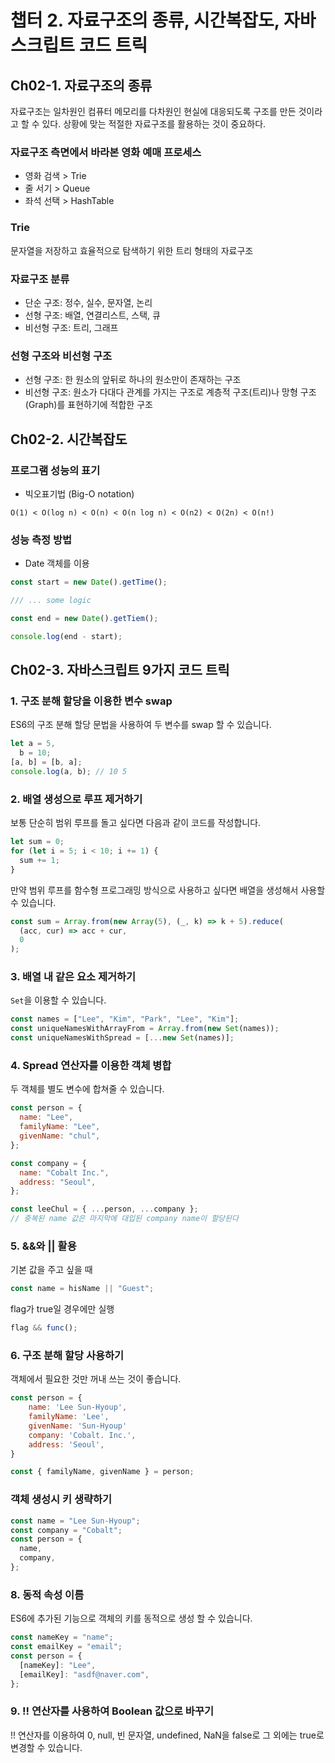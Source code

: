 # 챕터 2. 자료구조의 종류, 시간복잡도, 자바스크립트 코드 트릭

## Ch02-1. 자료구조의 종류

자료구조는 일차원인 컴퓨터 메모리를 다차원인 현실에 대응되도록 구조를 만든 것이라고 할 수 있다. 상황에 맞는 적절한 자료구조를 활용하는 것이 중요하다.

### 자료구조 측면에서 바라본 영화 예매 프로세스

- 영화 검색 > Trie
- 줄 서기 > Queue
- 좌석 선택 > HashTable

### Trie

문자열을 저장하고 효율적으로 탐색하기 위한 트리 형태의 자료구조

### 자료구조 분류

- 단순 구조: 정수, 실수, 문자열, 논리
- 선형 구조: 배열, 연결리스트, 스택, 큐
- 비선형 구조: 트리, 그래프

### 선형 구조와 비선형 구조

- 선형 구조: 한 원소의 앞뒤로 하나의 원소만이 존재하는 구조
- 비선형 구조: 원소가 다대다 관계를 가지는 구조로 계층적 구조(트리)나 망형 구조(Graph)를 표현하기에 적합한 구조

## Ch02-2. 시간복잡도

### 프로그램 성능의 표기

- 빅오표기법 (Big-O notation)

`O(1) < O(log n) < O(n) < O(n log n) < O(n2) < O(2n) < O(n!)`

### 성능 측정 방법

- Date 객체를 이용

```javascript
const start = new Date().getTime();

/// ... some logic

const end = new Date().getTiem();

console.log(end - start);
```

## Ch02-3. 자바스크립트 9가지 코드 트릭

### 1. 구조 분해 할당을 이용한 변수 swap

ES6의 구조 분해 할당 문법을 사용하여 두 변수를 swap 할 수 있습니다.

```javascript
let a = 5,
  b = 10;
[a, b] = [b, a];
console.log(a, b); // 10 5
```

### 2. 배열 생성으로 루프 제거하기

보통 단순히 범위 루프를 돌고 싶다면 다음과 같이 코드를 작성합니다.

```javascript
let sum = 0;
for (let i = 5; i < 10; i += 1) {
  sum += 1;
}
```

만약 범위 루프를 함수형 프로그래밍 방식으로 사용하고 싶다면 배열을 생성해서 사용할 수 있습니다.

```javascript
const sum = Array.from(new Array(5), (_, k) => k + 5).reduce(
  (acc, cur) => acc + cur,
  0
);
```

### 3. 배열 내 같은 요소 제거하기

`Set`을 이용할 수 있습니다.

```javascript
const names = ["Lee", "Kim", "Park", "Lee", "Kim"];
const uniqueNamesWithArrayFrom = Array.from(new Set(names));
const uniqueNamesWithSpread = [...new Set(names)];
```

### 4. Spread 연산자를 이용한 객체 병합

두 객체를 별도 변수에 합쳐줄 수 있습니다.

```javascript
const person = {
  name: "Lee",
  familyName: "Lee",
  givenName: "chul",
};

const company = {
  name: "Cobalt Inc.",
  address: "Seoul",
};

const leeChul = { ...person, ...company };
// 중복된 name 값은 마지막에 대입된 company name이 할당된다
```

### 5. &&와 || 활용

기본 값을 주고 싶을 때

```javascript
const name = hisName || "Guest";
```

flag가 true일 경우에만 실행

```javascript
flag && func();
```

### 6. 구조 분해 할당 사용하기

객체에서 필요한 것만 꺼내 쓰는 것이 좋습니다.

```javascript
const person = {
    name: 'Lee Sun-Hyoup',
    familyName: 'Lee',
    givenName: 'Sun-Hyoup'
    company: 'Cobalt. Inc.',
    address: 'Seoul',
}

const { familyName, givenName } = person;
```

### 객체 생성시 키 생략하기

```javascript
const name = "Lee Sun-Hyoup";
const company = "Cobalt";
const person = {
  name,
  company,
};
```

### 8. 동적 속성 이름

ES6에 추가된 기능으로 객체의 키를 동적으로 생성 할 수 있습니다.

```javascript
const nameKey = "name";
const emailKey = "email";
const person = {
  [nameKey]: "Lee",
  [emailKey]: "asdf@naver.com",
};
```

### 9. !! 연산자를 사용하여 Boolean 값으로 바꾸기

!! 연산자를 이용하여 0, null, 빈 문자열, undefined, NaN을 false로 그 외에는 true로 변경할 수 있습니다.
